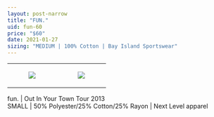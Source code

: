 ```yaml
---
layout: post-narrow
title: "FUN."
uid: fun-60
price: "$60"
date: 2021-01-27
sizing: "MEDIUM | 100% Cotton | Bay Island Sportswear"
---
```




<table style="width:100%;"><tr><td style="vertical-align:top;">
      <figure class="tmblr-full" data-orig-height="2048" data-orig-width="1365" data-orig-src="https://concertshirts.netlify.app/shirts/0239/0239-01.jpg"><img src="https://64.media.tumblr.com/aa8dc923abc321c6ca39b7006f119a87/0a44a417dbdabc1a-e1/s540x810/f7960a918bc227c4096b5d80faeaca717e553224.jpg" data-orig-height="2048" data-orig-width="1365" data-orig-src="https://concertshirts.netlify.app/shirts/0239/0239-01.jpg"/></figure></td>
    <td style="vertical-align:top;">
      <figure class="tmblr-full" data-orig-height="2048" data-orig-width="1365" data-orig-src="https://concertshirts.netlify.app/shirts/0239/0239-02.jpg"><img src="https://64.media.tumblr.com/4437c5dbfc7cd49c81d3fb7a367def1f/0a44a417dbdabc1a-71/s540x810/96e10381c8466f4455e0941d6e64d27965b38b71.jpg" data-orig-height="2048" data-orig-width="1365" data-orig-src="https://concertshirts.netlify.app/shirts/0239/0239-02.jpg"/></figure></td>
  </tr></table><p>
  fun. | Out In Your Town Tour 2013<br/>SMALL | 50% Polyester/25% Cotton/25% Rayon | Next Level apparel
</p>
